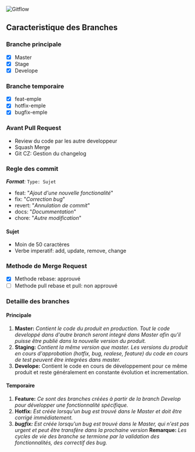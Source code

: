 ![Gitflow](https://user-images.githubusercontent.com/50138085/146559960-97c44dc0-8a18-4fc1-a3ea-8f1500558edc.jpg)

## Caracteristique des Branches
### Branche principale
- [x] Master
- [x] Stage
- [x] Develope
### Branche temporaire
- [x] feat-emple
- [x] hotfix-emple
- [x] bugfix-emple
### Avant Pull Request
- Review du code par les autre developpeur
- Squash Merge
- Git CZ: Gestion du changelog
### Regle des commit
 ***Format**:* 
`Type: Sujet`
- feat: "*Ajout d'une nouvelle fonctionalité*"
- fix: "*Correction bug*"
- revert: "*Annulation de commit*"
- docs: "*Docummentation*"
- chore: "*Autre modification*"
#### Sujet
- Moin de 50 caractères
- Verbe imperatif: add, update, remove, change
### Methode de Merge Request
- [x] Methode rebase: approuvé
- [ ] Methode pull rebase et pull: non approuvé

### Detaille des branches
#### Principale

1. **Master:** *Contient le code du produit en production. Tout le code developpé dans d'autre branch seront integré dans Master afin qu'il puisse être publié dans la nouvelle version du produit.*
2. **Staging:** *Contient la même version que master. Les versions du produit en cours d'approbation (hotfix, bug, realese, feature) du code en cours de test peuvent être integrées dans master.*
3. **Develope:** Contient le code en cours de développement pour ce même produit et reste généralement en constante évolution et incrementation.
#### Temporaire
1. **Feature:** *Ce sont des branches créées à partir de la branch Develop pour développer une fonctionnalité spécifique.*
2. **Hotfix:** *Est créée lorsqu'un bug est trouvé dans le Master et doit être corrigé immédiatement.*
3. ***bugfix:*** *Est créée lorsqu'un bug est trouvé dans le Master, qui n'est pas urgent et peut être transfère dans la prochaine version*
**Remarque:**
*Les cycles de vie des branche se termione par la validation des fonctionnalités, des correctif des bug.*
